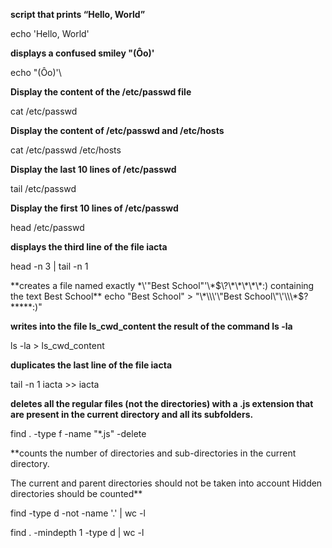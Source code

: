 **script that prints “Hello, World”**

echo 'Hello, World'

**displays a confused smiley "(Ôo)'**

echo "(Ôo)'\

**Display the content of the /etc/passwd file**

cat /etc/passwd

**Display the content of /etc/passwd and /etc/hosts**

cat /etc/passwd /etc/hosts

**Display the last 10 lines of /etc/passwd**

tail /etc/passwd

**Display the first 10 lines of /etc/passwd**

head /etc/passwd

**displays the third line of the file iacta**

head -n 3 | tail -n 1

**creates a file named exactly \*\\'"Best School"\'\\*$\?\*\*\*\*\*:) containing the text Best School**
echo "Best School" > "\*\\\'\"Best School\"\'\\\*$\?\*\*\*\*\*:)"

**writes into the file ls_cwd_content the result of the command ls -la**

ls -la > ls_cwd_content

**duplicates the last line of the file iacta**

tail -n 1 iacta >> iacta

**deletes all the regular files (not the directories) with a .js extension that are present in the current directory and all its subfolders.**

find . -type f -name "*.js" -delete

**counts the number of directories and sub-directories in the current directory.

The current and parent directories should not be taken into account
Hidden directories should be counted**

find -type d -not -name '.' | wc -l

find . -mindepth 1 -type d | wc -l


